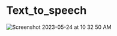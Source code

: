 # Text_to_speech
![Screenshot 2023-05-24 at 10 32 50 AM](https://github.com/muhasina-sinu/Text_to_speech/assets/121364702/1605306d-9d95-4e8b-97da-4fb102650aa9)
